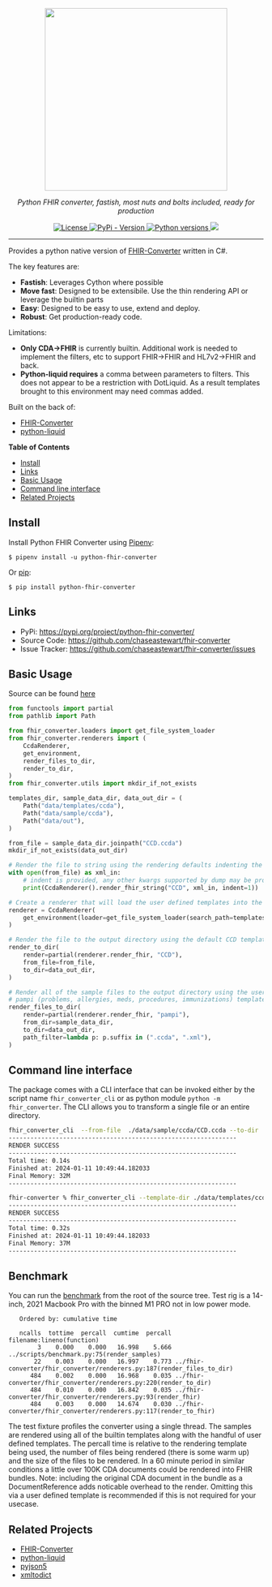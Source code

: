 <p align="center">
  <img src="./logo.png" width="360" />
</p>
<p align="center">
    <em>Python FHIR converter, fastish, most nuts and bolts included, ready for production</em>
</p>
<p align="center">
<a href="https://github.com/jg-rp/liquid/blob/main/LICENSE" target="_blank">
  <img src="https://img.shields.io/pypi/l/python-liquid.svg?style=flat-square" alt="License">
</a>
<a href="https://pypi.org/project/python-fhir-converter/" target="_blank">
  <img src="https://img.shields.io/pypi/v/python-fhir-converter.svg?style=flat-square" alt="PyPi - Version">
</a>
<a href="https://pypi.org/project/python-fhir-converter" target="_blank">
  <img src="https://img.shields.io/pypi/pyversions/python-fhir-converter.svg?style=flat-square" alt="Python versions">
</a>
<a href="https://black.readthedocs.io/en/stable/index.html" target="_blank">
  <img src="https://img.shields.io/badge/code%20style-black-000000.svg?style=flat-square" />
</a>
</p>

---

Provides a python native version of [FHIR-Converter](https://github.com/microsoft/FHIR-Converter) written in C#.

The key features are:

* **Fastish**: Leverages Cython where possible 
* **Move fast**: Designed to be extensibile. Use the thin rendering API or leverage the builtin parts
* **Easy**: Designed to be easy to use, extend and deploy.
* **Robust**: Get production-ready code.

Limitations:
* **Only CDA->FHIR** is currently builtin. Additional work is needed to implement the filters, etc to support FHIR->FHIR and HL7v2->FHIR and back.
* **Python-liquid requires** a comma between parameters to filters. This does not appear to be a restriction with DotLiquid. As a result templates brought to this environment may need commas added.

Built on the back of:

* [FHIR-Converter](https://github.com/microsoft/FHIR-Converter)
* [python-liquid](https://github.com/jg-rp/liquid)


**Table of Contents**

- [Install](#install)
- [Links](#links)
- [Basic Usage](#basic-usage)
- [Command line interface](#command-line-interface)
- [Related Projects](#related-projects)


## Install

Install Python FHIR Converter using [Pipenv](https://pipenv.pypa.io/en/latest/):

```shell
$ pipenv install -u python-fhir-converter
```

Or [pip](https://pip.pypa.io/en/stable/getting-started/):

```shell
$ pip install python-fhir-converter
```

## Links

- PyPi: https://pypi.org/project/python-fhir-converter/
- Source Code: https://github.com/chaseastewart/fhir-converter
- Issue Tracker: https://github.com/chaseastewart/fhir-converter/issues


## Basic Usage
Source can be found [here](./scripts/examples.py)

```python
from functools import partial
from pathlib import Path

from fhir_converter.loaders import get_file_system_loader
from fhir_converter.renderers import (
    CcdaRenderer,
    get_environment,
    render_files_to_dir,
    render_to_dir,
)
from fhir_converter.utils import mkdir_if_not_exists

templates_dir, sample_data_dir, data_out_dir = (
    Path("data/templates/ccda"),
    Path("data/sample/ccda"),
    Path("data/out"),
)

from_file = sample_data_dir.joinpath("CCD.ccda")
mkdir_if_not_exists(data_out_dir)

# Render the file to string using the rendering defaults indenting the output
with open(from_file) as xml_in:
    # indent is provided, any other kwargs supported by dump may be provided
    print(CcdaRenderer().render_fhir_string("CCD", xml_in, indent=1))

# Create a renderer that will load the user defined templates into the rendering env
renderer = CcdaRenderer(
    get_environment(loader=get_file_system_loader(search_path=templates_dir))
)

# Render the file to the output directory using the default CCD template
render_to_dir(
    render=partial(renderer.render_fhir, "CCD"),
    from_file=from_file,
    to_dir=data_out_dir,
)

# Render all of the sample files to the output directory using the user defined
# pampi (problems, allergies, meds, procedures, immunizations) template
render_files_to_dir(
    render=partial(renderer.render_fhir, "pampi"),
    from_dir=sample_data_dir,
    to_dir=data_out_dir,
    path_filter=lambda p: p.suffix in (".ccda", ".xml"),
)
```

## Command line interface

The package comes with a CLI interface that can be invoked either by the script name
``fhir_converter_cli`` or as python module ``python -m fhir_converter``. The CLI allows you to transform a single file or an entire directory.

```bash
fhir_converter_cli  --from-file  ./data/sample/ccda/CCD.ccda --to-dir ./data/out --template-name CCD
---------------------------------------------------------------
RENDER SUCCESS
---------------------------------------------------------------
Total time: 0.14s
Finished at: 2024-01-11 10:49:44.182033
Final Memory: 32M
---------------------------------------------------------------

fhir-converter % fhir_converter_cli --template-dir ./data/templates/ccda --from-dir ./data/sample/ccda --to-dir ./data/out --template-name pampi
---------------------------------------------------------------
RENDER SUCCESS
---------------------------------------------------------------
Total time: 0.32s
Finished at: 2024-01-11 10:49:44.182033
Final Memory: 37M
---------------------------------------------------------------
```

## Benchmark

You can run the [benchmark](./scripts/benchmark.py) from the root of the source tree. Test rig is a 14-inch, 2021 Macbook Pro with the binned M1 PRO not in low power mode.
```text
   Ordered by: cumulative time

   ncalls  tottime  percall  cumtime  percall filename:lineno(function)
        3    0.000    0.000   16.998    5.666 ../scripts/benchmark.py:75(render_samples)
       22    0.003    0.000   16.997    0.773 ../fhir-converter/fhir_converter/renderers.py:187(render_files_to_dir)
      484    0.002    0.000   16.968    0.035 ../fhir-converter/fhir_converter/renderers.py:220(render_to_dir)
      484    0.010    0.000   16.842    0.035 ../fhir-converter/fhir_converter/renderers.py:93(render_fhir)
      484    0.003    0.000   14.674    0.030 ../fhir-converter/fhir_converter/renderers.py:117(render_to_fhir)
```
The test fixture profiles the converter using a single thread. The samples are rendered using all of the builtin templates along with the handful of user defined templates. The percall time is relative to the rendering template being used, the number of files being rendered (there is some warm up) and the size of the files to be rendered. In a 60 minute period in similar conditions a little over 100K CDA documents could be rendered into FHIR bundles. Note: including the original CDA document in the bundle as a DocumentReference adds noticable overhead to the render. Omitting this via a user defined template is recommended if this is not required for your usecase.


## Related Projects

- [FHIR-Converter](https://github.com/microsoft/FHIR-Converter)
- [python-liquid](https://github.com/jg-rp/liquid)
- [pyjson5](https://github.com/Kijewski/pyjson5)
- [xmltodict](https://github.com/martinblech/xmltodict)